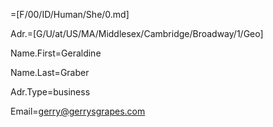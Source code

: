=[F/00/ID/Human/She/0.md]

Adr.=[G/U/at/US/MA/Middlesex/Cambridge/Broadway/1/Geo]

Name.First=Geraldine

Name.Last=Graber

Adr.Type=business

Email=gerry@gerrysgrapes.com
